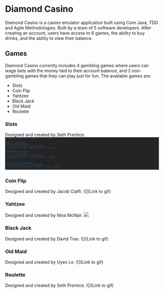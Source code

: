 # Diamond Casino

Diamond Casino is a casino emulator application built using Core Java, TDD and Agile Methodologies. Built by a team of 5 software developers. After creating an account, users have access to 6 games, the ability to buy drinks, and the ability to view their balance.

## Games

Diamond Casino currently includes 4 gambling games where users can wage bets with the money tied to their account balance, and 2 non-gambling games that they can play just for fun. The available games are:

- Slots
- Coin Flip
- Yahtzee
- Black Jack
- Old Maid
- Roulette

### Slots
Designed and created by Seth Prentice.
![](https://github.com/zipcodediamondcasino/GroupCasino/blob/working/Screen-Recording-2023-05-03-at-8.gif)

### Coin Flip
Designed and created by Jacob Ciaffi.
![](Link to gif)

### Yahtzee
Designed and created by Nina McNair.
![](https://github.com/zipcodediamondcasino/GroupCasino/blob/working/Yahtzee.gif)

### Black Jack
Designed and created by David Tran.
![](Link to gif)

### Old Maid
Designed and created by Uyen Le.
![](Link to gif)

### Roulette
Designed and created by Seth Prentice.
![](Link to gif)

